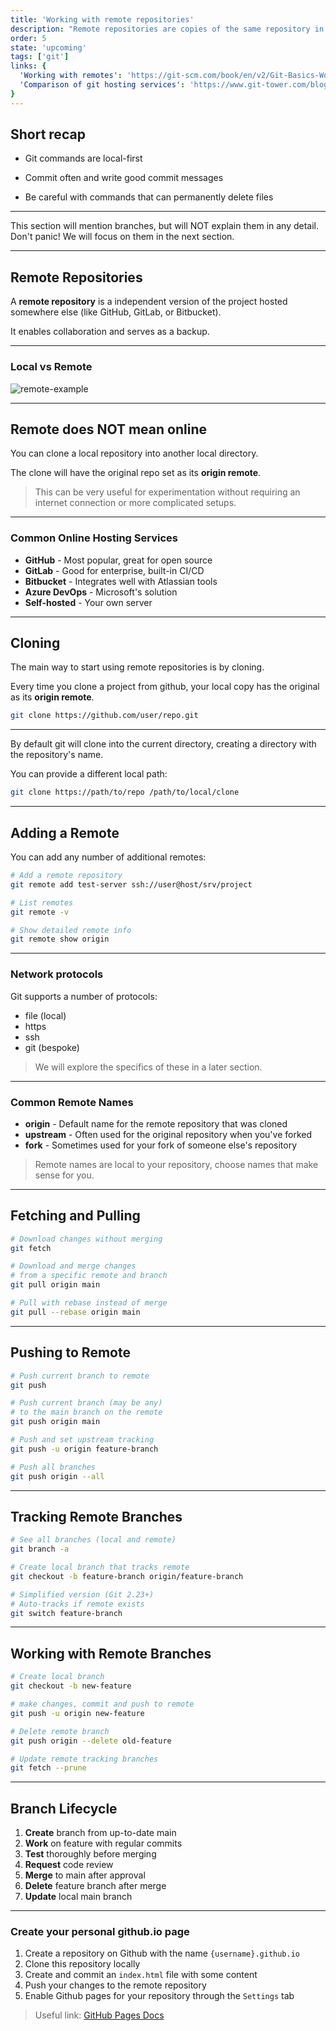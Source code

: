 ```yaml
---
title: 'Working with remote repositories'
description: "Remote repositories are copies of the same repository in different locations"
order: 5
state: 'upcoming'
tags: ['git']
links: {
  'Working with remotes': 'https://git-scm.com/book/en/v2/Git-Basics-Working-with-Remotes',
  'Comparison of git hosting services': 'https://www.git-tower.com/blog/git-hosting-services-compared',
}
---
```


## Short recap

- Git commands are local-first

- Commit often and write good commit messages

- Be careful with commands that can permanently delete files

---

<class-note>

This section will mention branches, but will NOT explain them in any detail.
Don't panic! We will focus on them in the next section.

</class-note>

---

## Remote Repositories

A **remote repository** is a independent version of the project hosted somewhere else (like GitHub, GitLab, or Bitbucket).

It enables collaboration and serves as a backup.

---

### Local vs Remote

![remote-example](https://git-scm.com/book/en/v2/images/remote-branches-1.png)

---

## Remote does NOT mean online

You can clone a local repository into another local directory.

The clone will have the original repo set as its **origin remote**.

> This can be very useful for experimentation without requiring
> an internet connection or more complicated setups.

---

### Common Online Hosting Services

- **GitHub** - Most popular, great for open source
- **GitLab** - Good for enterprise, built-in CI/CD
- **Bitbucket** - Integrates well with Atlassian tools
- **Azure DevOps** - Microsoft's solution
- **Self-hosted** - Your own server

---

## Cloning

The main way to start using remote repositories is by cloning.

Every time you clone a project from github, your local copy has
the original as its **origin remote**.

```bash
git clone https://github.com/user/repo.git
```

---

By default git will clone into the current directory,
creating a directory with the repository's name.

You can provide a different local path:
```bash
git clone https://path/to/repo /path/to/local/clone
```

---

## Adding a Remote

You can add any number of additional remotes:

```bash
# Add a remote repository
git remote add test-server ssh://user@host/srv/project

# List remotes
git remote -v

# Show detailed remote info
git remote show origin
```

---

### Network protocols

Git supports a number of protocols:

- file (local)
- https
- ssh
- git (bespoke)

> We will explore the specifics of these in a later section.

---

### Common Remote Names

- **origin** - Default name for the remote repository that was cloned
- **upstream** - Often used for the original repository when you've forked
- **fork** - Sometimes used for your fork of someone else's repository

> Remote names are local to your repository, choose names that make sense for you.

---

## Fetching and Pulling

```bash
# Download changes without merging
git fetch

# Download and merge changes
# from a specific remote and branch
git pull origin main

# Pull with rebase instead of merge
git pull --rebase origin main
```

---

## Pushing to Remote

```bash
# Push current branch to remote
git push

# Push current branch (may be any)
# to the main branch on the remote
git push origin main

# Push and set upstream tracking
git push -u origin feature-branch

# Push all branches
git push origin --all
```

---

## Tracking Remote Branches

```bash
# See all branches (local and remote)
git branch -a

# Create local branch that tracks remote
git checkout -b feature-branch origin/feature-branch

# Simplified version (Git 2.23+)
# Auto-tracks if remote exists
git switch feature-branch
```

---

## Working with Remote Branches

```bash
# Create local branch 
git checkout -b new-feature

# make changes, commit and push to remote
git push -u origin new-feature

# Delete remote branch
git push origin --delete old-feature

# Update remote tracking branches
git fetch --prune
```

---

## Branch Lifecycle

1. **Create** branch from up-to-date main
2. **Work** on feature with regular commits
3. **Test** thoroughly before merging
4. **Request** code review
5. **Merge** to main after approval
6. **Delete** feature branch after merge
7. **Update** local main branch

---

<class-work>

### Create your personal github.io page

1. Create a repository on Github with the name `{username}.github.io`
2. Clone this repository locally
3. Create and commit an `index.html` file with some content
4. Push your changes to the remote repository
5. Enable Github pages for your repository through the `Settings` tab

> Useful link: [GitHub Pages Docs](https://docs.github.com/en/pages/getting-started-with-github-pages/creating-a-github-pages-site)

</class-work>
